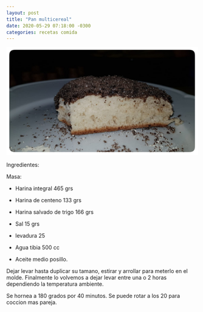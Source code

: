 ```yaml
---
layout: post
title: "Pan multicereal"
date: 2020-05-29 07:18:00 -0300
categories: recetas comida
---
```

![Pan multicereal](/assets/posts/20200224_tortitas-negras.jpeg)

<!-- El que busca encuentra, despues de mucho tiempo consegui una receta simple que busque por mucho tiempo para hacerle toritas negras a Clarita. La receta fue tomada de una serie llamada "El pan nuestro de cada dia" donde el protagonista es el panadero Juan Manuel Herrera.
[Fuente.](https://elgourmet.com/receta/tortitas-negras-por-juan-manuel-herrera) -->




Ingredientes:

Masa:
- Harina integral 465 grs
- Harina de centeno 133 grs
- Harina salvado de trigo 166 grs
- Sal 15 grs
- levadura 25

- Agua tibia 500 cc
- Aceite medio posillo.

Dejar levar hasta duplicar su tamano, estirar y arrollar para meterlo en el molde. Finalmente lo volvemos a dejar levar entre una o 2 horas dependiendo la temperatura ambiente.

Se hornea a 180 grados por 40 minutos. Se puede rotar a los 20 para coccion mas pareja.
